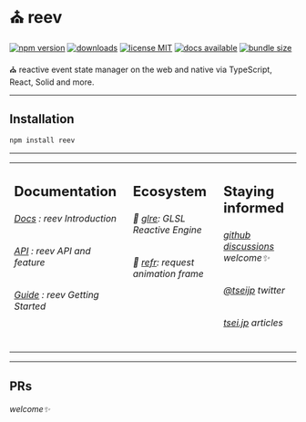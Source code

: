 # ⛪️ reev

<p align="center">

[![ npm version ](https://img.shields.io/npm/v/reev?style=flat&colorA=000&colorB=000)](https://www.npmjs.com/package/reev)
[![ downloads ](https://img.shields.io/npm/dm/reev.svg?style=flat&colorA=000&colorB=000)](https://www.npmtrends.com/reev)
[![ license MIT ](https://img.shields.io/npm/l/reev?style=flat&colorA=000&colorB=000)](https://github.com/tseijp/reev)
[![ docs available ](https://img.shields.io/badge/docs-available-000.svg?style=flat&colorA=000)](https://reev.tsei.jp/)
[![ bundle size ](https://img.shields.io/bundlephobia/minzip/reev?style=flat&colorA=000&colorB=000)](https://bundlephobia.com/package/reev@latest)

⛪️ reactive event state manager on the web and native via TypeScript, React, Solid and more.

</p>

---

## Installation

```ruby
npm install reev
```

---

<table>
<td width="1000px" valign="top">

## Documentation

###### [Docs][docs] : reev Introduction

###### [API][api] : reev API and feature

###### [Guide][guide] : reev Getting Started

[docs]: https://reev.tsei.jp/docs
[api]: https://reev.tsei.jp/api
[guide]: https://reev.tsei.jp/guide

</td>
<td width="1000px" valign="top">

## Ecosystem

###### 🌇 [glre][glre]: GLSL Reactive Engine

###### 🌃 [refr][refr]: request animation frame

[glre]: https://github.com/tseijp/reev
[refr]: https://github.com/tseijp/refr

</td>
<td width="1000px" valign="top">

## Staying informed

###### [github discussions][github] welcome✨

###### [@tseijp][twitter] twitter

###### [tsei.jp][articles] articles

[github]: https://github.com/tseijp/reev/discussions
[twitter]: https://twitter.com/tseijp
[articles]: https://tsei.jp/articles

</td>
</table>

---

## PRs

###### welcome✨
